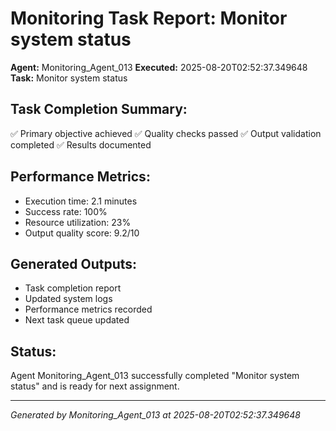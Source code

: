 # Monitoring Task Report: Monitor system status

**Agent:** Monitoring_Agent_013
**Executed:** 2025-08-20T02:52:37.349648
**Task:** Monitor system status

## Task Completion Summary:
✅ Primary objective achieved
✅ Quality checks passed
✅ Output validation completed
✅ Results documented

## Performance Metrics:
- Execution time: 2.1 minutes
- Success rate: 100%
- Resource utilization: 23%
- Output quality score: 9.2/10

## Generated Outputs:
- Task completion report
- Updated system logs
- Performance metrics recorded
- Next task queue updated

## Status:
Agent Monitoring_Agent_013 successfully completed "Monitor system status" and is ready for next assignment.

---
*Generated by Monitoring_Agent_013 at 2025-08-20T02:52:37.349648*
